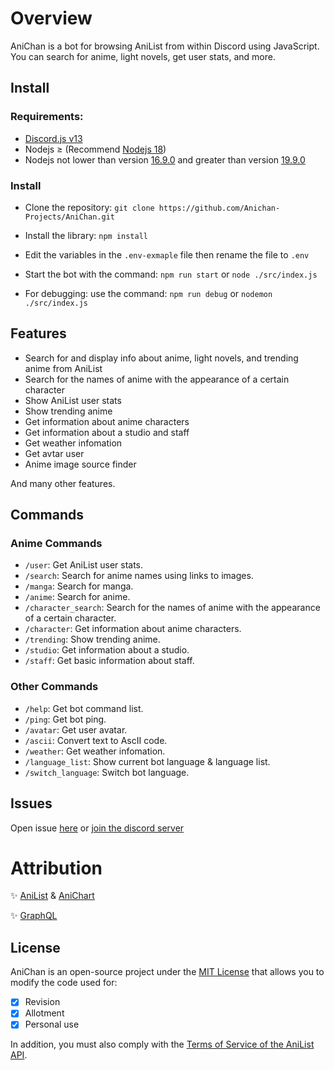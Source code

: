 # Overview

AniChan is a bot for browsing AniList from within Discord using JavaScript. You can search for anime, light novels, get user stats, and more.

## Install

### Requirements: 
- [Discord.js v13](https://www.npmjs.com/package/discord.js/v/13.16.0) 
- Nodejs ≥  (Recommend [Nodejs 18](https://nodejs.org/download/release/latest-hydrogen/)) 
- Nodejs not lower than version [16.9.0](https://nodejs.org/download/release/v16.9.0/) and greater than version [19.9.0](https://nodejs.org/download/release/v19.9.0/) 

### Install
- Clone the repository: `git clone https://github.com/Anichan-Projects/AniChan.git`

- Install the library: `npm install`

- Edit the variables in the `.env-exmaple` file then rename the file to `.env`

- Start the bot with the command: `npm run start` or `node ./src/index.js`

- For debugging: use the command: `npm run debug` or `nodemon ./src/index.js`

## Features

- Search for and display info about anime, light novels, and trending anime from AniList
- Search for the names of anime with the appearance of a certain character
- Show AniList user stats
- Show trending anime
- Get information about anime characters
- Get information about a studio and staff
- Get weather infomation
- Get avtar user 
- Anime image source finder

And many other features.

## Commands
### Anime Commands
- `/user`: Get AniList user stats.
- `/search`: Search for anime names using links to images.
- `/manga`: Search for manga.
- `/anime`: Search for anime.
- `/character_search`: Search for the names of anime with the appearance of a certain character.
- `/character`: Get information about anime characters.
- `/trending`: Show trending anime.
- `/studio`: Get information about a studio.
- `/staff`: Get basic information about staff.

### Other Commands
- `/help`: Get bot command list.
- `/ping`: Get bot ping.
- `/avatar`: Get user avatar.
- `/ascii`: Convert text to AscII code.
- `/weather`: Get weather infomation.
- `/language_list`: Show current bot language & language list.
- `/switch_language`: Switch bot language.


## Issues 

Open issue [here](https://github.com/Anichan-Projects/AniChan/issues) or [join the discord server](https://discord.gg/PE29XWTTc5)

# Attribution

✨ [AniList](https://anilist.co) & [AniChart](https://anichart.net)

✨ [GraphQL](https://graphql.org)


## License

AniChan is an open-source project under the [MIT License](https://en.wikipedia.org/wiki/MIT_License) that allows you to modify the code used for:

- [x] Revision
- [x] Allotment
- [x] Personal use

In addition, you must also comply with the [Terms of Service of the AniList API](https://anilist.gitbook.io/anilist-apiv2-docs/overview/overview).
